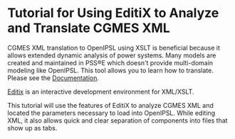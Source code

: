 # Tutorial for Using EditiX to Analyze and Translate CGMES XML
CGMES XML translation to OpenIPSL using XSLT is beneficial because it allows extended dynamic analysis of power systems. Many models are created and maintained in PSS®E which doesn't provide multi-domain modeling like OpenIPSL. This tool allows you to learn how to translate. Please see the [Documentation](https://alsetlab.github.io/XSLTConferencePaper/tutorials.html).

[Editix](https://www.editix.com/) is an interactive development environment for XML/XSLT.

This tutorial will use the features of EditiX to analyze CGMES XML and located the parameters necessary to load into OpenIPSL. While editing XML, it also allows quick and clear separation of components into files that show up as tabs.
